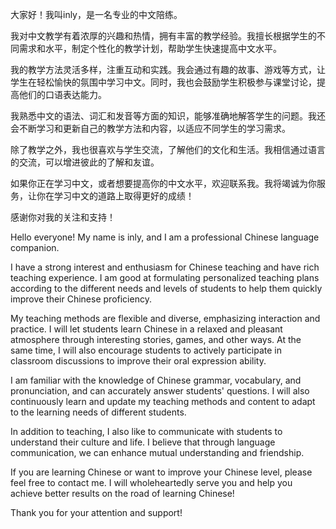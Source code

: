 
大家好！我叫inly，是一名专业的中文陪练。

我对中文教学有着浓厚的兴趣和热情，拥有丰富的教学经验。我擅长根据学生的不同需求和水平，制定个性化的教学计划，帮助学生快速提高中文水平。

我的教学方法灵活多样，注重互动和实践。我会通过有趣的故事、游戏等方式，让学生在轻松愉快的氛围中学习中文。同时，我也会鼓励学生积极参与课堂讨论，提高他们的口语表达能力。

我熟悉中文的语法、词汇和发音等方面的知识，能够准确地解答学生的问题。我还会不断学习和更新自己的教学方法和内容，以适应不同学生的学习需求。

除了教学之外，我也很喜欢与学生交流，了解他们的文化和生活。我相信通过语言的交流，可以增进彼此的了解和友谊。

如果你正在学习中文，或者想要提高你的中文水平，欢迎联系我。我将竭诚为你服务，让你在学习中文的道路上取得更好的成绩！

感谢你对我的关注和支持！


Hello everyone! My name is inly, and I am a professional Chinese language companion.

I have a strong interest and enthusiasm for Chinese teaching and have rich teaching experience. I am good at formulating personalized teaching plans according to the different needs and levels of students to help them quickly improve their Chinese proficiency.

My teaching methods are flexible and diverse, emphasizing interaction and practice. I will let students learn Chinese in a relaxed and pleasant atmosphere through interesting stories, games, and other ways. At the same time, I will also encourage students to actively participate in classroom discussions to improve their oral expression ability.

I am familiar with the knowledge of Chinese grammar, vocabulary, and pronunciation, and can accurately answer students' questions. I will also continuously learn and update my teaching methods and content to adapt to the learning needs of different students.

In addition to teaching, I also like to communicate with students to understand their culture and life. I believe that through language communication, we can enhance mutual understanding and friendship.

If you are learning Chinese or want to improve your Chinese level, please feel free to contact me. I will wholeheartedly serve you and help you achieve better results on the road of learning Chinese!

Thank you for your attention and support!
